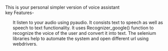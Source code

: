 This is your personal simpler version of voice assistant
<br>
key Features- 
<br>
<ol>
  It listen to your audio using pyaudio. It consists text to speech as well as speech to text functionality.
  It uses Recognizer_google() function to recognize the voice of the user and convert it into text.
  The selenium libraries help to automate the system and open different url using webdrivers.

